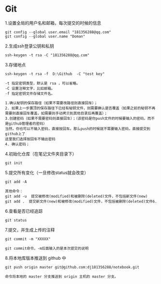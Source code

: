 # Git

 1.设置全局的用户名和邮箱，每次提交的时候的信息

```DOS
git config --global user.email "181356288@qq.com"
git config --global user.name "Doman"
```

2.生成ssh登录公钥和私钥

``` 
ssh-keygen -t rsa -C "181356288@qq.com"
```

3.存储地点

```
ssh-keygen -t rsa -f  D:\Github  -C "test key"

-t 指定密钥类型，默认是 rsa ，可以省略。
-C 设置注释文字，比如邮箱。
-f 指定密钥文件存储文件名。

1.确认秘钥的保存路径（如果不需要改路径则直接回车）；
2. 如果上一步置顶的保存路径下已经有秘钥文件，则需要确认是否覆盖（如果之前的秘钥不再需要则直接回车覆盖，如需要则手动拷贝到其他目录后再覆盖）；
3.创建密码（如果不需要密码则直接回车）；（该密码是你push文件的时候要输入的密码，而不是github管理者的密码）
当然，你也可以不输入密码，直接按回车。那么push的时候就不需要输入密码，直接提交到github上了
这里我们选择按回车不输出密码
4. 确认密码；
```

4.初始化仓库（在笔记文件夹目录下）

```DOS
git init  
```

5.提交所有变化（一旦修改status就会改变）

```
git add -A  

其他命令：
git add -u  提交被修改(modified)和被删除(deleted)文件，不包括新文件(new)
git add .  提交新文件(new)和被修改(modified)文件，不包括被删除(deleted)文件6.
```

6.查看是否已经追踪

```
git status
```

7.提交，并生成上传的注释

```
git commit -m "XXXXX" 

git commit命令，-m后面输入的是本次提交的说明
```

8.将本地库版本推送到 github 中

```
git push origin master git@github.com:dj181356288/notebook.git

命令将本地的 master 分支推送到 origin 主机的 master 分支。
```

